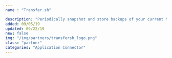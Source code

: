 ```yaml
---
name : "Transfer.sh"

description: "Periodically snapshot and store backups of your current MongoDB instance"
added: 09/05/19
updated: 09/22/19
new: false
img: "/img/partners/transfersh_logo.png"
class: "partner"
categories: "Application Connector"
---
```

